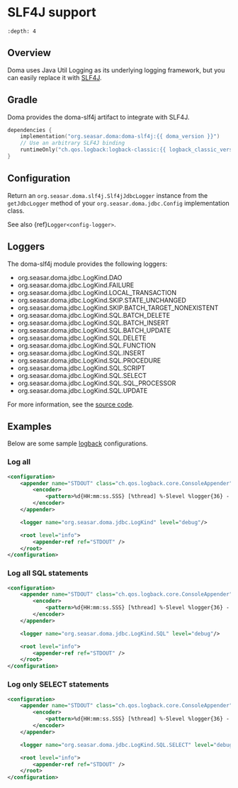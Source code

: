 # SLF4J support

```{contents}
:depth: 4
```

## Overview

Doma uses Java Util Logging as its underlying logging framework,
but you can easily replace it with [SLF4J](http://www.slf4j.org/).

## Gradle

Doma provides the doma-slf4j artifact to integrate with SLF4J.

```kotlin
dependencies {
    implementation("org.seasar.doma:doma-slf4j:{{ doma_version }}")
    // Use an arbitrary SLF4J binding
    runtimeOnly("ch.qos.logback:logback-classic:{{ logback_classic_version }}")
}
```

## Configuration

Return an `org.seasar.doma.slf4j.Slf4jJdbcLogger` instance from
the `getJdbcLogger` method of your `org.seasar.doma.jdbc.Config` implementation class.

See also {ref}`Logger<config-logger>`.

## Loggers

The doma-slf4j module provides the following loggers:

- org.seasar.doma.jdbc.LogKind.DAO
- org.seasar.doma.jdbc.LogKind.FAILURE
- org.seasar.doma.jdbc.LogKind.LOCAL_TRANSACTION
- org.seasar.doma.jdbc.LogKind.SKIP.STATE_UNCHANGED
- org.seasar.doma.jdbc.LogKind.SKIP.BATCH_TARGET_NONEXISTENT
- org.seasar.doma.jdbc.LogKind.SQL.BATCH_DELETE
- org.seasar.doma.jdbc.LogKind.SQL.BATCH_INSERT
- org.seasar.doma.jdbc.LogKind.SQL.BATCH_UPDATE
- org.seasar.doma.jdbc.LogKind.SQL.DELETE
- org.seasar.doma.jdbc.LogKind.SQL.FUNCTION
- org.seasar.doma.jdbc.LogKind.SQL.INSERT
- org.seasar.doma.jdbc.LogKind.SQL.PROCEDURE
- org.seasar.doma.jdbc.LogKind.SQL.SCRIPT
- org.seasar.doma.jdbc.LogKind.SQL.SELECT
- org.seasar.doma.jdbc.LogKind.SQL.SQL_PROCESSOR
- org.seasar.doma.jdbc.LogKind.SQL.UPDATE

For more information, see the [source code](https://github.com/domaframework/doma/blob/master/doma-slf4j/src/main/java/org/seasar/doma/slf4j/Slf4jJdbcLogger.java).

## Examples

Below are some sample [logback](http://logback.qos.ch/) configurations.

### Log all

```xml
<configuration>
    <appender name="STDOUT" class="ch.qos.logback.core.ConsoleAppender">
        <encoder>
            <pattern>%d{HH:mm:ss.SSS} [%thread] %-5level %logger{36} - %msg%n</pattern>
        </encoder>
    </appender>

    <logger name="org.seasar.doma.jdbc.LogKind" level="debug"/>

    <root level="info">
        <appender-ref ref="STDOUT" />
    </root>
</configuration>
```

### Log all SQL statements

```xml
<configuration>
    <appender name="STDOUT" class="ch.qos.logback.core.ConsoleAppender">
        <encoder>
            <pattern>%d{HH:mm:ss.SSS} [%thread] %-5level %logger{36} - %msg%n</pattern>
        </encoder>
    </appender>

    <logger name="org.seasar.doma.jdbc.LogKind.SQL" level="debug"/>

    <root level="info">
        <appender-ref ref="STDOUT" />
    </root>
</configuration>
```

### Log only SELECT statements

```xml
<configuration>
    <appender name="STDOUT" class="ch.qos.logback.core.ConsoleAppender">
        <encoder>
            <pattern>%d{HH:mm:ss.SSS} [%thread] %-5level %logger{36} - %msg%n</pattern>
        </encoder>
    </appender>

    <logger name="org.seasar.doma.jdbc.LogKind.SQL.SELECT" level="debug"/>

    <root level="info">
        <appender-ref ref="STDOUT" />
    </root>
</configuration>
```
